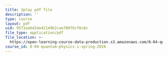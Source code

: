 ```yaml
---
title: 3play pdf file
description: ''
type: course
layout: pdf
uid: 9571ea6d24e42149b2cae780f6cf6c6c
file_type: application/pdf
file_location: >-
  https://open-learning-course-data-production.s3.amazonaws.com/8-04-quantum-physics-i-spring-2016/9571ea6d24e42149b2cae780f6cf6c6c_3368145.pdf
course_id: 8-04-quantum-physics-i-spring-2016
---
```

